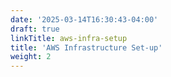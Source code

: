 ```yaml
---
date: '2025-03-14T16:30:43-04:00'
draft: true
linkTitle: aws-infra-setup
title: 'AWS Infrastructure Set-up'
weight: 2
---
```


